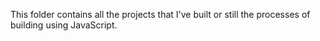 This folder contains all the projects that I've built or still the processes of building using JavaScript.

